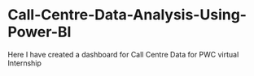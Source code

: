 # Call-Centre-Data-Analysis-Using-Power-BI
Here I have created a dashboard for Call Centre Data for PWC virtual Internship
